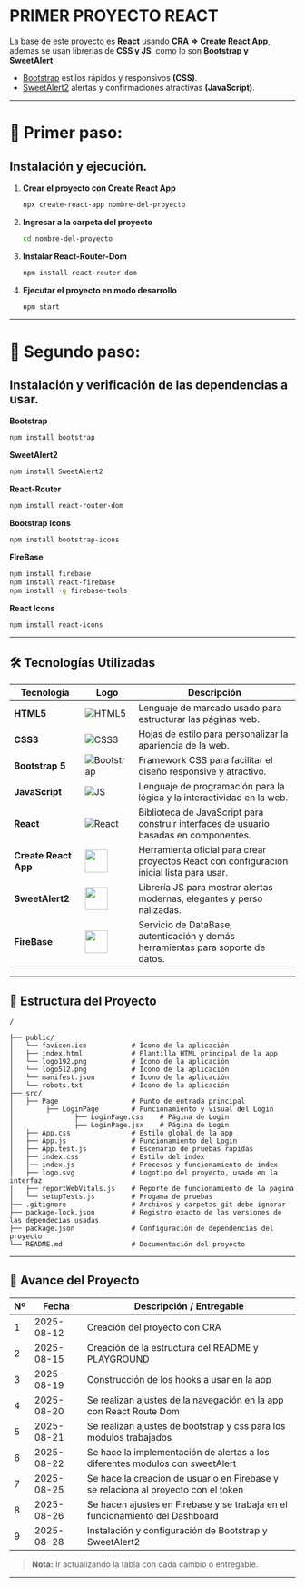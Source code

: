 # PRIMER PROYECTO REACT

La base de este proyecto es **React** usando **CRA => Create React App**, ademas se usan librerias de **CSS y JS**, como lo son **Bootstrap y SweetAlert**:

- [Bootstrap](https://getbootstrap.com/) estilos rápidos y responsivos **(CSS)**.
- [SweetAlert2](https://sweetalert2.github.io/) alertas y confirmaciones atractivas **(JavaScript)**.

---

# 📍 Primer paso: 
## Instalación y ejecución.

1. **Crear el proyecto con Create React App**
    
    ```bash
    npx create-react-app nombre-del-proyecto
    ```

2. **Ingresar a la carpeta del proyecto**
    
    ```bash
    cd nombre-del-proyecto

2. **Instalar React-Router-Dom**
    
    ```bash
    npm install react-router-dom
    ```

3. **Ejecutar el proyecto en modo desarrollo**
    
    ```bash
    npm start
    ```

---

# 📍 Segundo paso:
##  Instalación y verificación de las dependencias a usar.

**Bootstrap**
```bash
npm install bootstrap
```
**SweetAlert2**
```bash
npm install SweetAlert2
```
**React-Router**
```bash
npm install react-router-dom
```
**Bootstrap Icons**
```bash
npm install bootstrap-icons
```
**FireBase**
```bash
npm install firebase
npm install react-firebase
npm install -g firebase-tools
```
**React Icons**
```bash
npm install react-icons
```

---

## 🛠️ Tecnologías Utilizadas

| Tecnología              | Logo                                                                 | Descripción                                                                                   |
|------------------------|----------------------------------------------------------------------|-----------------------------------------------------------------------------------------------|
| **HTML5**              | ![HTML5](https://img.icons8.com/color/48/html-5--v1.png)              | Lenguaje de marcado usado para estructurar las páginas web.                                  |
| **CSS3**               | ![CSS3](https://img.icons8.com/color/48/css3.png)                     | Hojas de estilo para personalizar la apariencia de la web.                                   |
| **Bootstrap 5**        | ![Bootstrap](https://img.icons8.com/color/48/bootstrap.png)           | Framework CSS para facilitar el diseño responsive y atractivo.                               |
| **JavaScript**         | ![JS](https://img.icons8.com/color/48/javascript--v1.png)             | Lenguaje de programación para la lógica y la interactividad en la web.                       |
| **React**              | ![React](https://img.icons8.com/color/48/react-native.png)            | Biblioteca de JavaScript para construir interfaces de usuario basadas en componentes.        |
| **Create React App**   | <img src="https://th.bing.com/th/id/R.2bee11a830bacc5ae9006df56b20c33a?rik=nXUBy4boCTrW8w&pid=ImgRaw&r=0" width="40"/>     | Herramienta oficial para crear proyectos React con configuración inicial lista para usar.    |
| **SweetAlert2**        | <img src="https://tse1.explicit.bing.net/th/id/OIP.sbHWbfQY-VMmVDzT71z8vgAAAA?rs=1&pid=ImgDetMain&o=7&rm=3" width="40"/>   | Librería JS para mostrar alertas modernas, elegantes y perso nalizadas. |
| **FireBase**        | <img src="https://firebase.google.com/static/images/brand-guidelines/logo-vertical.png?hl=es-419" width="40"/>   | Servicio de DataBase, autenticación y demás herramientas para soporte de datos. |

---

## 📁 Estructura del Proyecto

```plaintext
/

├── public/
│   └── favicon.ico           # Ícono de la aplicación
│   ├── index.html            # Plantilla HTML principal de la app
│   └── logo192.png           # Ícono de la aplicación
│   └── logo512.png           # Ícono de la aplicación
│   └── manifest.json         # Ícono de la aplicación
│   └── robots.txt            # Ícono de la aplicación
├── src/
│   ├── Page                  # Punto de entrada principal
│        ├── LoginPage        # Funcionamiento y visual del Login
│               ├── LoginPage.css    # Página de Login
│               ├── LoginPage.jsx    # Página de Login
│   ├── App.css               # Estilo global de la app
│   ├── App.js                # Funcionamiento del Login
│   ├── App.test.js           # Escenario de pruebas rapidas
│   ├── index.css             # Estilo del index
│   │── index.js              # Procesos y funcionamiento de index  
│   ├── logo.svg              # Logotipo del proyecto, usado en la interfaz
│   ├── reportWebVitals.js    # Reporte de funcionamiento de la pagina
│   └── setupTests.js         # Progama de pruebas
├── .gitignore                # Archivos y carpetas git debe ignorar
├── package-lock.json         # Registro exacto de las versiones de las dependecias usadas
├── package.json              # Configuración de dependencias del proyecto
└── README.md                 # Documentación del proyecto

```
---

## 📅 Avance del Proyecto

| Nº  | Fecha       | Descripción / Entregable                              |
|-----|-------------|-------------------------------------------------------|
| 1   | 2025-08-12  | Creación del proyecto con CRA                         |
| 2   | 2025-08-15  | Creación de la estructura del README y PLAYGROUND     |
| 3   | 2025-08-19  | Construcción de los hooks a usar en la app |
| 4   | 2025-08-20  | Se realizan ajustes de la navegación en la app con React Route Dom |
| 5   | 2025-08-21  | Se realizan ajustes de bootstrap y css para los modulos trabajados |
| 6   | 2025-08-22  | Se hace la implementación de alertas a los diferentes modulos con sweetAlert |
| 7   | 2025-08-25  | Se hace la creacion de usuario en Firebase y se relaciona al proyecto con el token |
| 8   | 2025-08-26  | Se hacen ajustes en Firebase y se trabaja en el funcionamiento del Dashboard |
| 9   | 2025-08-28  | Instalación y configuración de Bootstrap y SweetAlert2 |

> **Nota:** Ir actualizando la tabla con cada cambio o entregable.

---